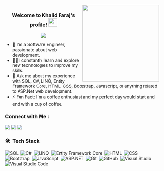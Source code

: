 
<img width="250" align="right" src="https://c.tenor.com/_DOBjnGspYAAAAAM/code-coding.gif">

<h3 align="center">
  Welcome to Khalid Faraj's profile!
  <img src="https://media.giphy.com/media/hvRJCLFzcasrR4ia7z/giphy.gif" width="28">
</h3>

<p align="center">
  <a href="https://github.com/DenverCoder1/readme-typing-svg"><img src="https://readme-typing-svg.herokuapp.com/?lines=Full-Stack%20Web%20Developer;Always%20Learning%20New%20Things&font=Fira%20Code&center=true&width=440&height=45&color=f75c7e&vCenter=true&size=22"></a>
</p> 

- 🏢 I'm a Software Engineer, passionate about web development. 
- 👨‍💻 I constantly learn and explore new technologies to improve my skills.
- 💬 Ask me about my experience with SQL, C#, LINQ, Entity Framework Core, HTML, CSS, Bootstrap, Javascript, or anything related to ASP.Net web development.
- ⚡ Fun Fact: I'm a coffee enthusiast and my perfect day would start and end with a cup of coffee.

### Connect with Me :

<a href="https://linkedin.com/in/khalidfaraj" target="_blank"><img src="https://img.shields.io/badge/-Khalid%20Faraj-0077B5?style=for-the-badge&logo=Linkedin&logoColor=white"/></a>
<a href="https://wa.me/201012900652" target="_blank"><img src="https://img.shields.io/badge/-Khalid%20Faraj-25D366?style=for-the-badge&logo=whatsapp&logoColor=white"/></a>
<a href="https://t.me/khalidibnfaraj" target="_blank"><img src="https://img.shields.io/badge/-Khalid%20Faraj-0077B5?style=for-the-badge&logo=Telegram&logoColor=white"/></a>

### 🛠 &nbsp;Tech Stack
![SQL](https://img.shields.io/badge/-%20SQL-CC2927?style=flat&logo=microsoft-sql-server&logoColor=white)&nbsp;
![C#](https://img.shields.io/badge/-C%23-239120?style=flat&logo=c-sharp&logoColor=white)&nbsp;
![LINQ](https://img.shields.io/badge/-%20LINQ-CC2927?style=flat&logoColor=white)&nbsp;
![Entity Framework Core](https://img.shields.io/badge/-EF%20Core-512BD4?style=flat&logo=dotnet&logoColor=white)&nbsp;
![HTML](https://img.shields.io/badge/-HTML-05122A?style=flat&logo=HTML5)&nbsp;
![CSS](https://img.shields.io/badge/-CSS-05122A?style=flat&logo=CSS3&logoColor=1572B6)&nbsp;
![Bootstrap](https://img.shields.io/badge/-Bootstrap-05122A?style=flat&logo=bootstrap&logoColor=563D7C)&nbsp;
![JavaScript](https://img.shields.io/badge/-JavaScript-05122A?style=flat&logo=javascript)&nbsp;
![ASP.NET](https://img.shields.io/badge/-ASP.NET-05122A?style=flat&logo=.net&logoColor=white)&nbsp;
![Git](https://img.shields.io/badge/-Git-05122A?style=flat&logo=git)&nbsp;
![GitHub](https://img.shields.io/badge/-GitHub-05122A?style=flat&logo=github)&nbsp;
![Visual Studio](https://img.shields.io/badge/-Visual%20Studio-5C2D91?style=flat&logo=visual-studio&logoColor=white)&nbsp;
![Visual Studio Code](https://img.shields.io/badge/-VS%20Code-007ACC?style=flat&logo=visual-studio-code&logoColor=white)&nbsp;


